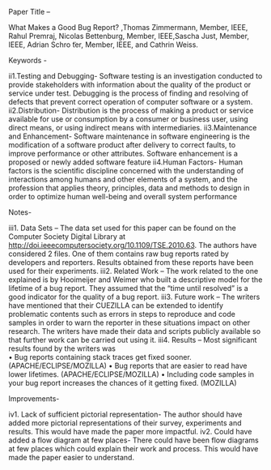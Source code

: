 Paper Title – 

What Makes a Good Bug Report? ,Thomas Zimmermann, Member, IEEE, Rahul Premraj, Nicolas Bettenburg, Member, IEEE,Sascha Just, Member, IEEE, Adrian Schro ̈ter, Member, IEEE, and Cathrin Weiss.

Keywords - 

ii1.Testing and Debugging-
 Software testing is an investigation conducted to provide stakeholders with information about the quality of the product or service under test. Debugging is the process of finding and resolving of defects that prevent correct operation of computer software or a system.
 ii2.Distribution-
 Distribution is the process of making a product or service available for use or consumption by a consumer or business user, using direct means, or using indirect means with intermediaries.
ii3.Maintenance and Enhancement-
 Software maintenance in software engineering is the modification of a software product after delivery to correct faults, to improve performance or other attributes. Software enhancement is a proposed or newly added software feature
ii4.Human Factors-
 Human factors is the scientific discipline concerned with the understanding of interactions among humans and other elements of a system, and the profession that applies theory, principles, data and methods to design in order to optimize human well-being and overall system performance

Notes-  

iii1. Data Sets – 
The data set used for this paper can be found on the Computer Society Digital Library at http://doi.ieeecomputersociety.org/10.1109/TSE.2010.63. The authors have considered 2 files. One of them contains raw bug reports rated by developers and reporters. Results obtained from these reports have been used for their experiments. 
iii2. Related Work –
The work related to the one explained is by Hooimeijer and Weimer who built a descriptive model for the lifetime of a bug report. They assumed that the “time until resolved” is a good indicator for the quality of a bug report. 
iii3. Future work – 
 The writers have mentioned that their CUEZILLA can be extended to identify problematic contents such as errors in steps to reproduce and code samples in order to warn the reporter in these situations impact on other research. The writers have made their data and scripts publicly available so that further work can be carried out using it.
iii4. Results – 
Most significant results found by the writers was  
•	Bug reports containing stack traces get fixed sooner.
(APACHE/ECLIPSE/MOZILLA)
•	Bug reports that are easier to read have lower
lifetimes. (APACHE/ECLIPSE/MOZILLA)
•	Including code samples in your bug report increases
the chances of it getting fixed. (MOZILLA)

Improvements-

iv1. Lack of sufficient pictorial representation-
 The author should have added more pictorial representations of their survey, experiments and results. This would have made the paper more impactful.
iv2. Could have added a flow diagram at few places-
 There could have been flow diagrams at few places which could explain their work and process. This would have made the paper easier to understand.



